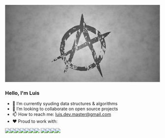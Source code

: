 ![Header](anarquismo.jpg "0% government, 100% independent talent built for big things")

### Hello, I'm Luis

<!-- 🤔 I’m looking for help with ... -->
<!--  🔭 I’m currently working on ... -->
- 🌱 I’m currently syuding data structures & algorithms 
- 👯 I’m looking to collaborate on open source projects
- 📫 How to reach me: luis.dev.master@gmail.com 
- ♥️ Proud to work with:

[<img src="https://img.icons8.com/color/48/000000/javascript--v1.png">](https://developer.mozilla.org/en-US/docs/Web/JavaScript)[<img src="https://img.icons8.com/color/48/000000/typescript.png">](https://www.typescriptlang.org/)[<img src="https://img.icons8.com/color/48/000000/graphql.png"/>](https://graphql.org/)[<img src="https://img.icons8.com/color/48/000000/react-native.png">](https://reactjs.org/)[<img src="https://img.icons8.com/color/48/000000/html-5--v1.png">](https://developer.mozilla.org/en-US/docs/Glossary/HTML5)[<img src="https://img.icons8.com/color/48/000000/css3.png">](https://developer.mozilla.org/en-US/docs/Web/CSS)[<img src="https://img.icons8.com/color/44/000000/ruby-programming-language.png"/>](https://rubyonrails.org/) <img src="https://img.icons8.com/color/54/000000/nodejs.png"><img src="https://img.icons8.com/color/44/000000/c-sharp-logo-2.png"/><img src="https://img.icons8.com/external-tal-revivo-shadow-tal-revivo/48/000000/external-net-or-dot-net-a-software-framework-developed-by-microsoft-logo-shadow-tal-revivo.png"/><img src="https://img.icons8.com/color/48/000000/python--v1.png"/>
<!--
![Luis's GitHub stats](https://github-readme-stats.vercel.app/api?username=luislopez-dev&show_icons=true&theme=dark)
-->

<!-- ![Top Langs](https://github-readme-stats.vercel.app/api/top-langs/?username=luislopez-dev&langs_count=8) -->




